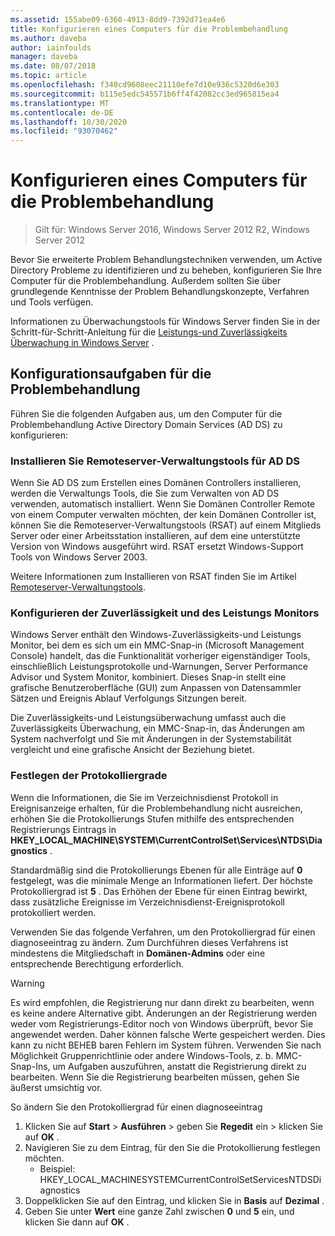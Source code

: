 ```yaml
---
ms.assetid: 155abe09-6360-4913-8dd9-7392d71ea4e6
title: Konfigurieren eines Computers für die Problembehandlung
ms.author: daveba
author: iainfoulds
manager: daveba
ms.date: 08/07/2018
ms.topic: article
ms.openlocfilehash: f340cd9608eec21110efe7d10e936c5320d6e303
ms.sourcegitcommit: b115e5edc545571b6ff4f42082cc3ed965815ea4
ms.translationtype: MT
ms.contentlocale: de-DE
ms.lasthandoff: 10/30/2020
ms.locfileid: "93070462"
---
```

# <a name="configuring-a-computer-for-troubleshooting"></a>Konfigurieren eines Computers für die Problembehandlung

>Gilt für: Windows Server 2016, Windows Server 2012 R2, Windows Server 2012

Bevor Sie erweiterte Problem Behandlungstechniken verwenden, um Active Directory Probleme zu identifizieren und zu beheben, konfigurieren Sie Ihre Computer für die Problembehandlung. Außerdem sollten Sie über grundlegende Kenntnisse der Problem Behandlungskonzepte, Verfahren und Tools verfügen.

Informationen zu Überwachungstools für Windows Server finden Sie in der Schritt-für-Schritt-Anleitung für die [Leistungs-und Zuverlässigkeits Überwachung in Windows Server](https://go.microsoft.com/fwlink/?LinkId=123737) .

## <a name="configuration-tasks-for-troubleshooting"></a>Konfigurationsaufgaben für die Problembehandlung

Führen Sie die folgenden Aufgaben aus, um den Computer für die Problembehandlung Active Directory Domain Services (AD DS) zu konfigurieren:

### <a name="install-remote-server-administration-tools-for-ad-ds"></a>Installieren Sie Remoteserver-Verwaltungstools für AD DS

Wenn Sie AD DS zum Erstellen eines Domänen Controllers installieren, werden die Verwaltungs Tools, die Sie zum Verwalten von AD DS verwenden, automatisch installiert. Wenn Sie Domänen Controller Remote von einem Computer verwalten möchten, der kein Domänen Controller ist, können Sie die Remoteserver-Verwaltungstools (RSAT) auf einem Mitglieds Server oder einer Arbeitsstation installieren, auf dem eine unterstützte Version von Windows ausgeführt wird. RSAT ersetzt Windows-Support Tools von Windows Server 2003.

Weitere Informationen zum Installieren von RSAT finden Sie im Artikel [Remoteserver-Verwaltungstools](../../../../remote/remote-server-administration-tools.md).

### <a name="configure-reliability-and-performance-monitor"></a>Konfigurieren der Zuverlässigkeit und des Leistungs Monitors

Windows Server enthält den Windows-Zuverlässigkeits-und Leistungs Monitor, bei dem es sich um ein MMC-Snap-in (Microsoft Management Console) handelt, das die Funktionalität vorheriger eigenständiger Tools, einschließlich Leistungsprotokolle und-Warnungen, Server Performance Advisor und System Monitor, kombiniert. Dieses Snap-in stellt eine grafische Benutzeroberfläche (GUI) zum Anpassen von Datensammler Sätzen und Ereignis Ablauf Verfolgungs Sitzungen bereit.

Die Zuverlässigkeits-und Leistungsüberwachung umfasst auch die Zuverlässigkeits Überwachung, ein MMC-Snap-in, das Änderungen am System nachverfolgt und Sie mit Änderungen in der Systemstabilität vergleicht und eine grafische Ansicht der Beziehung bietet.

### <a name="set-logging-levels"></a>Festlegen der Protokolliergrade

Wenn die Informationen, die Sie im Verzeichnisdienst Protokoll in Ereignisanzeige erhalten, für die Problembehandlung nicht ausreichen, erhöhen Sie die Protokollierungs Stufen mithilfe des entsprechenden Registrierungs Eintrags in **HKEY_LOCAL_MACHINE\SYSTEM\CurrentControlSet\Services\NTDS\Diagnostics** .

Standardmäßig sind die Protokollierungs Ebenen für alle Einträge auf **0** festgelegt, was die minimale Menge an Informationen liefert. Der höchste Protokolliergrad ist **5** . Das Erhöhen der Ebene für einen Eintrag bewirkt, dass zusätzliche Ereignisse im Verzeichnisdienst-Ereignisprotokoll protokolliert werden.

Verwenden Sie das folgende Verfahren, um den Protokolliergrad für einen diagnoseeintrag zu ändern. Zum Durchführen dieses Verfahrens ist mindestens die Mitgliedschaft in **Domänen-Admins** oder eine entsprechende Berechtigung erforderlich.

> [!WARNING]
> Es wird empfohlen, die Registrierung nur dann direkt zu bearbeiten, wenn es keine andere Alternative gibt. Änderungen an der Registrierung werden weder vom Registrierungs-Editor noch von Windows überprüft, bevor Sie angewendet werden. Daher können falsche Werte gespeichert werden. Dies kann zu nicht BEHEB baren Fehlern im System führen. Verwenden Sie nach Möglichkeit Gruppenrichtlinie oder andere Windows-Tools, z. b. MMC-Snap-Ins, um Aufgaben auszuführen, anstatt die Registrierung direkt zu bearbeiten. Wenn Sie die Registrierung bearbeiten müssen, gehen Sie äußerst umsichtig vor.
>

So ändern Sie den Protokolliergrad für einen diagnoseeintrag

1. Klicken Sie auf **Start**  >  **Ausführen** > geben Sie **Regedit** ein > klicken Sie auf **OK** .
2. Navigieren Sie zu dem Eintrag, für den Sie die Protokollierung festlegen möchten.
   * Beispiel: HKEY_LOCAL_MACHINESYSTEMCurrentControlSetServicesNTDSDiagnostics
3. Doppelklicken Sie auf den Eintrag, und klicken Sie in **Basis** auf **Dezimal** .
4. Geben Sie unter **Wert** eine ganze Zahl zwischen **0** und **5** ein, und klicken Sie dann auf **OK** .
